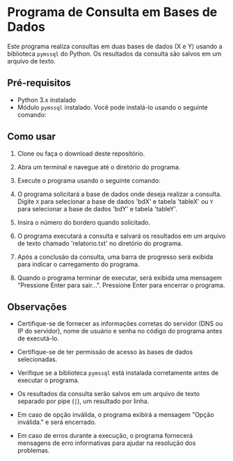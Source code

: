 # Programa de Consulta em Bases de Dados

Este programa realiza consultas em duas bases de dados (X e Y) usando a biblioteca `pymssql` do Python. Os resultados da consulta são salvos em um arquivo de texto.

## Pré-requisitos

- Python 3.x instalado
- Módulo `pymssql` instalado. Você pode instalá-lo usando o seguinte comando:


## Como usar

1. Clone ou faça o download deste repositório.

2. Abra um terminal e navegue até o diretório do programa.

3. Execute o programa usando o seguinte comando:

4. O programa solicitará a base de dados onde deseja realizar a consulta. Digite `X` para selecionar a base de dados 'bdX' e tabela 'tableX' ou `Y` para selecionar a base de dados 'bdY' e tabela 'tableY'.

5. Insira o número do bordero quando solicitado.

6. O programa executará a consulta e salvará os resultados em um arquivo de texto chamado 'relatorio.txt' no diretório do programa.

7. Após a conclusão da consulta, uma barra de progresso será exibida para indicar o carregamento do programa.

8. Quando o programa terminar de executar, será exibida uma mensagem "Pressione Enter para sair...". Pressione Enter para encerrar o programa.


## Observações

- Certifique-se de fornecer as informações corretas do servidor (DNS ou IP do servidor), nome de usuário e senha no código do programa antes de executá-lo.

- Certifique-se de ter permissão de acesso às bases de dados selecionadas.

- Verifique se a biblioteca `pymssql` está instalada corretamente antes de executar o programa.

- Os resultados da consulta serão salvos em um arquivo de texto separado por pipe (`|`), um resultado por linha.

- Em caso de opção inválida, o programa exibirá a mensagem "Opção inválida." e será encerrado.

- Em caso de erros durante a execução, o programa fornecerá mensagens de erro informativas para ajudar na resolução dos problemas.



